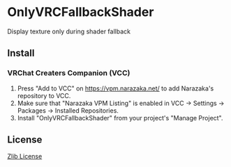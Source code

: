 # OnlyVRCFallbackShader

Display texture only during shader fallback

## Install

### VRChat Creaters Companion (VCC)

1. Press "Add to VCC" on https://vpm.narazaka.net/ to add Narazaka's repository to VCC.
2. Make sure that "Narazaka VPM Listing" is enabled in VCC -> Settings -> Packages -> Installed Repositories.
3. Install "OnlyVRCFallbackShader" from your project's "Manage Project".

## License

[Zlib License](LICENSE.txt)
